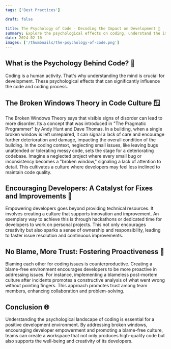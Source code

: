 ```yaml
---
tags: ['Best Practices']

draft: false

title: The Psychology of Code - Decoding the Impact on Development 🧠
summary: Explore the psychological effects on coding, understand the impact of broken windows on culture, and discover defensive programming complexities.
date: 2024-02-10
images: ['/thumbnails/the-psychology-of-code.png']
---
```


## What is the Psychology Behind Code? 🤔

Coding is a human activity. That's why understanding the mind is crucial for development. These psychological effects that can significantly influence the code and coding process.

## The Broken Windows Theory in Code Culture 🪟

The Broken Windows Theory says that visible signs of disorder can lead to more disorder. Its a concept that was introduced in "The Pragmatic Programmer" by Andy Hunt and Dave Thomas. In a building, when a single broken window is left unrepaired, it can signal a lack of care and encourage further deterioration and damage, impacting the overall condition of the building. In the coding context, neglecting small issues, like leaving bugs unattended or tolerating messy code, sets the stage for a deteriorating codebase. Imagine a neglected project where every small bug or inconsistency becomes a "broken window," signaling a lack of attention to detail. This cultivates a culture where developers may feel less inclined to maintain code quality.

## Encouraging Developers: A Catalyst for Fixes and Improvements 🚀

Empowering developers goes beyond providing technical resources. It involves creating a culture that supports innovation and improvement. An exemplary way to achieve this is through hackathons or dedicated time for developers to work on personal projects. This not only encourages creativity but also sparks a sense of ownership and responsibility, leading to faster issue resolution and continuous improvements.

## No Blame, More Trust: Fostering Proactiveness 💪

Blaming each other for coding issues is counterproductive. Creating a blame-free environment encourages developers to be more proactive in addressing issues. For instance, implementing a blameless post-mortem culture after incidents promotes a constructive analysis of what went wrong without pointing fingers. This approach promotes trust among team members, enhancing collaboration and problem-solving.

## Conclusion 🌐

Understanding the psychological landscape of coding is essential for a positive development environment. By addressing broken windows, encouraging developer empowerment and promoting a blame-free culture, teams can create a workspace that not only produces high-quality code but also supports the well-being and creativity of its developers.
